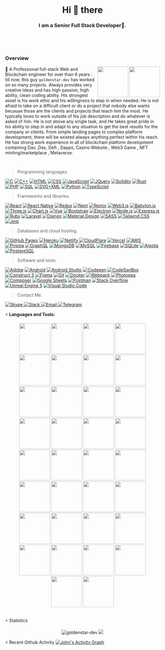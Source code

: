 <h1 align="center">Hi 👋 there</h1>
<h3 align="center">I am a Senior Full Stack Developer🌟.</h3>
<br>
<p align='center'>
<a href="https://github.com/jstrieb/github-stats">
<!-- ![](https://raw.githubusercontent.com/goldenstar-dev/github-stats/master/generated/overview.svg#gh-dark-mode-only)
![](https://raw.githubusercontent.com/goldenstar-dev/github-stats/master/generated/overview.svg#gh-light-mode-only) -->
<!-- <img src="https://github.com/jstrieb/github-stats/blob/master/generated/overview.svg#gh-dark-mode-only" />
<img src="https://github.com/jstrieb/github-stats/blob/master/generated/languages.svg#gh-dark-mode-only" /> -->
</a>
  <p/>
<br>




### Overview 


<div>
  <img height="100px" align="right" src="https://github-readme-stats.vercel.app/api?username=goldenstar-dev&show_icons=true&theme=merko&count_private=true" />
  <img height="100px" align="right" src="https://github-readme-stats.vercel.app/api/top-langs/?username=goldenstar-dev&layout=compact&theme=merko&count_private=true" />
  
  <p>  🥇 A Professional full-stack Web and Blockchain engineer for over than 6 years : till now, this guy <code>goldenstar-dev</code> has worked on so many projects. Always provides very creative ideas and has high passion, high ability, clean coding ability. His strongest asset is his work ethic and his willingness to step in when needed. He is not afraid to take on a difficult client or do a project that nobody else wants because those are the clients and projects that teach him the most. He typically loves to work outside of his job description and do whatever is asked of him. He is not above any single task, and He takes great pride in his ability to step in and adapt to any situation to get the best results for the company or clients. From simple landing pages to complex platform development, there will be existed always anything perfect within his reach. He has strong work experience in all of blockchain platform development containing Dao ,Dex, Defi , Dapps, Casino Website , Web3 Game , NFT minting/marketplace , Metaverse.
  </p>
</div>

<br />

> Programming languages.

<p>
    <a href="#"><img alt="C" src="https://custom-icon-badges.herokuapp.com/badge/C-03599C.svg?logo=c-in-hexagon&logoColor=white"></a>
    <a href="#"><img alt="C++" src="https://custom-icon-badges.herokuapp.com/badge/C++-9C033A.svg?logo=cpp2&logoColor=white"></a>
    <a href="#"><img alt="HTML" src="https://img.shields.io/badge/HTML-E34F26.svg?logo=html5&logoColor=white"></a>
    <a href="#"><img alt="CSS" src="https://img.shields.io/badge/CSS-1572B6.svg?logo=css3&logoColor=white"></a>
    <a href="#"><img alt="JavaScript" src="https://img.shields.io/badge/JavaScript-F7DF1E.svg?logo=javascript&logoColor=white"></a>
    <a href="#"><img alt="JQuery" src="https://img.shields.io/badge/JQuery-03599C.svg?logo=jquery&logoColor=white"></a>
    <a href="#"><img alt="Solidity" src="https://img.shields.io/badge/Solidity-E34F26.svg?logo=solidity&logoColor=white"></a>
    <a href="#"><img alt="Rust" src="https://img.shields.io/badge/Rust-03599C.svg?logo=rust&logoColor=white"></a>
    <a href="#"><img alt="PHP" src="https://img.shields.io/badge/PHP-777BB4.svg?logo=php&logoColor=white"></a>
    <a href="#"><img alt="SQL" src="https://custom-icon-badges.herokuapp.com/badge/SQL-025E8C.svg?logo=database&logoColor=white"></a>
    <a href="#"><img alt="SVG+XML" src="https://img.shields.io/badge/SVG%2BXML-e0982c.svg?logo=svg&logoColor=white"></a>
    <a href="#"><img alt="Python" src="https://img.shields.io/badge/Python-03599C.svg?logo=python&logoColor=white"></a>
    <a href="#"><img alt="TypeScript" src="https://img.shields.io/badge/TypeScript-007ACC.svg?logo=typescript&logoColor=white"></a>
</p>

> Frameworks and libraries.

<p>
    <a href="#"><img alt="React" src="https://img.shields.io/badge/React-20232a.svg?logo=react&logoColor=%white"></a>
    <a href="#"><img alt="React Native" src="https://img.shields.io/badge/React%20Native-20232a.svg?logo=react&logoColor=%white"></a>
    <a href="#"><img alt="Redux" src="https://img.shields.io/badge/Redux-1572B6.svg?logo=redux&logoColor=%white"></a>
    <a href="#"><img alt="Next" src="https://img.shields.io/badge/Next-20232e.svg?logo=next.js&logoColor=%white"></a>
    <a href="#"><img alt="Remix" src="https://img.shields.io/badge/Remix-0081CB.svg?logo=remix&logoColor=%white"></a>
    <a href="#"><img alt="Web3.js" src="https://img.shields.io/badge/Web3.js-43853D.svg?logo=web3.js&logoColor=white"></a>
    <a href="#"><img alt="Babylon.js" src="https://img.shields.io/badge/Babylon.js-68217A.svg?logo=unity&logoColor=white"></a>
    <a href="#"><img alt="Three.js" src="https://img.shields.io/badge/Three.js-7952B3.svg?logo=three.js&logoColor=white"></a>
    <a href="#"><img alt="Chart.js" src="https://img.shields.io/badge/Chart.js-525252.svg?logo=chart.js&logoColor=white"></a>
    <a href="#"><img alt="Vue" src="https://img.shields.io/badge/Vue-20232a.svg?logo=vue.js&logoColor=%white"></a>
    <a href="#"><img alt="Bootstrap" src="https://img.shields.io/badge/Bootstrap-7952B3.svg?logo=bootstrap&logoColor=white"></a>
    <a href="#"><img alt="Electron" src="https://img.shields.io/badge/Electron-20232e.svg?logo=electron&logoColor=white"></a>
    <a href="#"><img alt="Node.js" src="https://img.shields.io/badge/Node.js-43853D.svg?logo=node.js&logoColor=white"></a>
    <a href="#"><img alt="Express.js" src="https://img.shields.io/badge/Express.js-404d59.svg?logo=express&logoColor=white"></a>
    <a href="#"><img alt="Ruby" src="https://img.shields.io/badge/Ruby-9C033A.svg?logo=ruby&logoColor=white"></a>
    <a href="#"><img alt="Laravel" src="https://img.shields.io/badge/Laravel-9C033A.svg?logo=laravel&logoColor=white"></a>
    <a href="#"><img alt="Django" src="https://img.shields.io/badge/Django-9C033A.svg?logo=django&logoColor=white"></a>
    <a href="#"><img alt="Material Design" src="https://img.shields.io/badge/Material%20Design-0081CB.svg?logo=material-design&logoColor=white"></a>
    <a href="#"><img alt="SASS" src="https://img.shields.io/badge/Sass-hotpink.svg?logo=SASS&logoColor=white"></a>
    <a href="#"><img alt="Tailwind CSS" src="https://img.shields.io/badge/Tailwind%20CSS-404d59.svg?logo=tailwind-css&logoColor=white"></a>
    <a href="#"><img alt="Jest" src="https://img.shields.io/badge/Jest-C21325.svg?logo=jest&logoColor=white"></a>
</p>

> Databases and cloud hosting.

<p>
    <a href="#"><img alt="GitHub Pages" src="https://img.shields.io/badge/GitHub%20Pages-327FC7.svg?logo=github&logoColor=white"></a>
    <a href="#"><img alt="Heroku" src="https://img.shields.io/badge/Heroku-430098.svg?logo=heroku&logoColor=white"></a>
    <a href="#"><img alt="Netlify" src="https://img.shields.io/badge/Netlify-404d59.svg?logo=netlify&logoColor=white"></a>
    <a href="#"><img alt="CloudFlare" src="https://img.shields.io/badge/CloudFlare-404d59.svg?logo=cloudflare&logoColor=white"></a>
    <a href="#"><img alt="Vercel" src="https://img.shields.io/badge/Vercel-000000.svg?logo=vercel&logoColor=white"></a>
    <a href="#"><img alt="AWS" src="https://img.shields.io/badge/AWS-0078d7.svg?logo=amazon&logoColor=white"></a>
    <a href="#"><img alt="Prisma" src="https://img.shields.io/badge/Prisma-316192.svg?logo=prisma&logoColor=white"></a>
    <a href="#"><img alt="GraphQL" src="https://img.shields.io/badge/GraphQL-03599C.svg?logo=graphql&logoColor=white"></a>
    <a href="#"><img alt="MongoDB" src ="https://img.shields.io/badge/MongoDB-4ea94b.svg?logo=mongodb&logoColor=white"></a>
    <a href="#"><img alt="MySQL" src="https://img.shields.io/badge/MySQL-00f.svg?logo=mysql&logoColor=white"></a>
    <a href="#"><img alt="Firebase" src ="https://img.shields.io/badge/Firebase-20232e.svg?logo=firebase&logoColor=white"></a>
    <a href="#"><img alt="SQLite" src ="https://img.shields.io/badge/SQLite-07405e.svg?logo=sqlite&logoColor=white"></a>
    <a href="#"><img alt="Algolia" src ="https://img.shields.io/badge/Algolia-7952B3.svg?logo=algolia&logoColor=white"></a>
    <a href="#"><img alt="PostgreSQL" src ="https://img.shields.io/badge/PostgreSQL-316192.svg?logo=postgresql&logoColor=white"></a>
</p>

> Software and tools.

<p>
    <a href="#"><img alt="Adobe" src="https://img.shields.io/badge/Adobe-FF0000.svg?logo=adobe&logoColor=white"></a>
    <a href="#"><img alt="Android" src="https://img.shields.io/badge/Android-3DDC84?logo=android&logoColor=white"></a>
    <a href="#"><img alt="Android Studio" src="https://img.shields.io/badge/Android%20Studio-008678.svg?logo=android-studio&logoColor=white"></a>
    <a href="#"><img alt="Codepen" src="https://img.shields.io/badge/Codepen-000000.svg?logo=codepen&logoColor=white"></a>
    <a href="#"><img alt="CodeSanBox" src="https://img.shields.io/badge/CodeSnadBox-000000.svg?logo=codesandbox&logoColor=white"></a>
    <a href="#"><img alt="Construct 3" src="https://img.shields.io/badge/Construct%203-00b56a.svg?logo=construct-3&logoColor=white"></a>
    <a href="#"><img alt="Figma" src="https://img.shields.io/badge/Figma-1572B6.svg?logo=figma&logoColor=white"></a>
    <a href="#"><img alt="Git" src="https://img.shields.io/badge/Git-F05033.svg?logo=git&logoColor=white"></a>
    <a href="#"><img alt="Docker" src="https://img.shields.io/badge/Docker-4ea94b.svg?logo=docker&logoColor=white"></a>
    <a href="#"><img alt="Webpack" src="https://img.shields.io/badge/Webpack-0078d7.svg?logo=webpack&logoColor=white"></a>
    <a href="#"><img alt="Photopea" src="https://img.shields.io/badge/Photopea-18A497?logo=photopea&logoColor=white"></a>
    <a href="#"><img alt="Composer" src="https://img.shields.io/badge/Composer-316192.svg?logo=composer&logoColor=white"></a>
    <a href="#"><img alt="Google Sheets" src="https://img.shields.io/badge/Google%20Sheets-34A853.svg?logo=google%20sheets&logoColor=white"></a>
    <a href="#"><img alt="Postman" src="https://img.shields.io/badge/Postman-FF6C37?logo=postman&logoColor=white"></a>
    <a href="#"><img alt="Stack Overflow" src="https://img.shields.io/badge/-Stack%20Overflow-FE7A16?logo=stack-overflow&logoColor=white"></a>
    <a href="#"><img alt="Unreal Engine 5" src="https://img.shields.io/badge/-Unreal%20Engine%205-00b56a?logo=unreal-engine&logoColor=white"></a>
    <a href="#"><img alt="Visual Studio Code" src="https://img.shields.io/badge/Visual%20Studio%20Code-0078d7.svg?logo=visual-studio-code&logoColor=white"></a>
</p>

> Contact Me.

<p>
    <a href="https://join.skype.com/invite/x9uVjXmB5LRY"><img alt="Skype" src="https://img.shields.io/badge/Skype-1572B6.svg?logo=skype&logoColor=white">
    <a href="https://join.slack.com/t/etspach/shared_invite/zt-1akxwey4y-FGWeiaKN6MQn~43RU8_dFg"><img alt="Slack" src="https://img.shields.io/badge/Slack-4ea94b.svg?logo=slack&logoColor=white">
    <a href="mailto:golden.peach.ts@gmail.com"><img alt="Email" src="https://img.shields.io/badge/Gmail-E34F26.svg?logo=gmail&logoColor=white">
    <a href="https://t.me/wb_ts"><img alt="Telegram" src="https://img.shields.io/badge/Telegram-0078d7.svg?logo=telegram&logoColor=white"></a>

</p>






⚡ **Languages and Tools:**

<p align="center">
  <code><img width='100px' src="https://www.vectorlogo.zone/logos/w3_html5/w3_html5-ar21.svg"></code>
  <code><img width='100px' src="https://www.vectorlogo.zone/logos/w3_css/w3_css-ar21.svg"></code>
  <code><img width='100px' src="https://www.vectorlogo.zone/logos/sass-lang/sass-lang-ar21.svg"></code>
  <code><img width='100px' src='https://www.vectorlogo.zone/logos/javascript/javascript-ar21.svg'/></code>
  <code><img width='100px' src='https://www.vectorlogo.zone/logos/typescriptlang/typescriptlang-ar21.svg'/></code>
  <code><img width='100px' src='https://www.vectorlogo.zone/logos/php/php-ar21.svg'/></code>
  <code><img width='100px' src='https://www.vectorlogo.zone/logos/python/python-ar21.svg'/></code>
  <code><img width='100px' src='https://www.vectorlogo.zone/logos/mysql/mysql-ar21.svg'/></code>
  <code><img width='100px' src='https://www.vectorlogo.zone/logos/postgresql/postgresql-ar21.svg'/></code>
  <code><img width='100px' src='https://www.vectorlogo.zone/logos/mongodb/mongodb-ar21.svg'/></code>
  <code><img width='100px' src='https://encrypted-tbn0.gstatic.com/images?q=tbn:ANd9GcQVt3A29FWA35kDD1MkvyC1LferPWSuZLT3cgLraYAFmIwoYf6H6yNAgT9rs68HAEnzWAY&usqp=CAU'/></code>
  <code><img width='100px' src='https://www.vectorlogo.zone/logos/reactjs/reactjs-ar21.svg'/></code>
  <code><img width='100px' src='https://upload.wikimedia.org/wikipedia/commons/thumb/8/8e/Nextjs-logo.svg/800px-Nextjs-logo.svg.png'/></code>
  <code><img width='100px' src='https://www.vectorlogo.zone/logos/angular/angular-ar21.svg'/></code>
  <code><img width='100px' src='https://www.vectorlogo.zone/logos/vuejs/vuejs-ar21.svg'/></code>
  <code><img width='100px' src='https://www.vectorlogo.zone/logos/nodejs/nodejs-ar21.svg'/></code>
  <code><img width='100px' src='https://www.vectorlogo.zone/logos/expressjs/expressjs-ar21.svg'/></code>
  <code><img width='100px' src='https://www.vectorlogo.zone/logos/djangoproject/djangoproject-ar21.svg'/></code>
  <code><img width='100px' src='https://www.vectorlogo.zone/logos/laravel/laravel-ar21.svg'/></code>
  <code><img width='100px' src="https://www.vectorlogo.zone/logos/tailwindcss/tailwindcss-ar21.svg"></code>
  <code><img width='100px' src="https://www.vectorlogo.zone/logos/getbootstrap/getbootstrap-ar21.svg"></code>
  <code><img width='100px' src="https://i.ytimg.com/vi/E8l4UryS73w/maxresdefault.jpg"></code>
  <code><img width='100px' src="https://www.vectorlogo.zone/logos/jestjsio/jestjsio-ar21.svg"></code>
  <code><img width='100px' src="https://www.vectorlogo.zone/logos/nginx/nginx-ar21.svg"></code>
  <code><img width='100px' src="https://www.vectorlogo.zone/logos/amazon_aws/amazon_aws-ar21.svg"></code>
  <code><img width='100px' src="https://www.vectorlogo.zone/logos/apache/apache-ar21.svg"></code>
  <code><img width='100px' src="https://www.vectorlogo.zone/logos/axios/axios-ar21.svg"></code>
  <code><img width='100px' src="https://www.vectorlogo.zone/logos/bitbucket/bitbucket-ar21.svg"></code>
  <code><img width='100px' src="https://www.vectorlogo.zone/logos/bitcoin/bitcoin-ar21.svg"></code>
  <code><img width='100px' src="https://www.vectorlogo.zone/logos/coinbase/coinbase-ar21.svg"></code>
  <code><img width='100px' src="https://www.vectorlogo.zone/logos/google_cloud/google_cloud-ar21.svg"></code>
  <code><img width='100px' src="https://www.vectorlogo.zone/logos/google_maps/google_maps-ar21.svg"></code>
  <code><img width='100px' src="https://www.vectorlogo.zone/logos/figma/figma-ar21.svg"></code>
  <code><img width='100px' src="https://www.vectorlogo.zone/logos/invisionapp/invisionapp-ar21.svg"></code>
</p>
<br/>
⚡ Statistics
<p align="center">
  <img src="https://github-readme-streak-stats.herokuapp.com/?user=goldenstar-dev&theme=vue-dark" alt="goldenstar-dev" />
  <img src = "https://github-readme-stats.vercel.app/api/top-langs/?username=goldenstar-dev&theme=tokyonight">
</p>
⚡ Recent Github Activity
<a href="https://github.com/goldenstar-dev"><img alt="John's Activity Graph" src="https://activity-graph.herokuapp.com/graph?username=goldenstar-dev&custom_title=Recent%20Activity&theme=react-dark" /></a>
